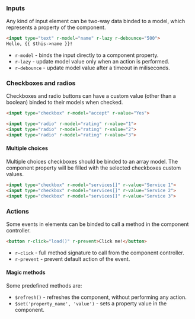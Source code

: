 ### Inputs
Any kind of input element can be two-way data binded to a model, which represents a property of the component.

```html
<input type="text" r-model="name" r-lazy r-debounce="500">
Hello, {{ $this->name }}!
```

- `r-model` - binds the input directly to a component property.
- `r-lazy` - update model value only when an action is performed.
- `r-debounce` - update model value after a timeout in miliseconds.

### Checkboxes and radios
Checkboxes and radio buttons can have a custom value (other than a boolean) binded to their models when checked.

```html
<input type="checkbox" r-model="accept" r-value="Yes">
```

```html
<input type="radio" r-model="rating" r-value="1">
<input type="radio" r-model="rating" r-value="2">
<input type="radio" r-model="rating" r-value="3">
```

#### Multiple choices
Multiple choices checkboxes should be binded to an array model. The component property will be filled with the selected checkboxes custom values.

```html
<input type="checkbox" r-model="services[]" r-value="Service 1">
<input type="checkbox" r-model="services[]" r-value="Service 2">
<input type="checkbox" r-model="services[]" r-value="Service 3">
```

### Actions
Some events in elements can be binded to call a method in the component controller.

```html
<button r-click="load()" r-prevent>Click me!</button>
```

- `r-click` - full method signature to call from the component controller.
- `r-prevent` - prevent default action of the event.

#### Magic methods
Some predefined methods are:

- `$refresh()` - refreshes the component, without performing any action.
- `$set('property_name', 'value')` - sets a property value in the component.